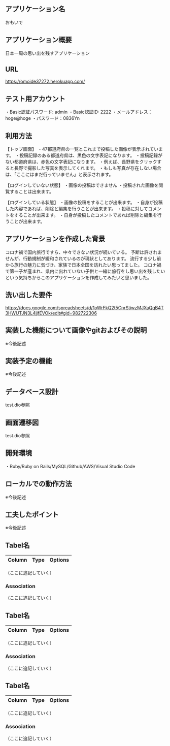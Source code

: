 ## アプリケーション名
おもいで

## アプリケーション概要
日本一周の思い出を残すアプリケーション

## URL
https://omoide37272.herokuapp.com/

## テスト用アカウント
・Basic認証パスワード: admin
・Basic認証ID: 2222
・メールアドレス：hoge@hoge
・パスワード：0836Yn

## 利用方法
【トップ画面】
・47都道府県の一覧とこれまで投稿した画像が表示されています。
・投稿記録のある都道府県は、黒色の文字表記になります。
・投稿記録がない都道府県は、赤色の文字表記になります。
・例えば、長野県をクリックすると長野で撮影した写真を表示してくれます。
・もしも写真が存在しない場合は、「ここにはまだ行っていません」と表示されます。

【ログインしていない状態】
・画像の投稿はできません
・投稿された画像を閲覧することは出来ます。

【ログインしている状態】
・画像の投稿をすることが出来ます。
・自身が投稿した内容であれば、削除と編集を行うことが出来ます。
・投稿に対してコメントをすることが出来ます。
・自身が投稿したコメントであれば削除と編集を行うことが出来ます。

## アプリケーションを作成した背景
コロナ禍で国内旅行ですら、中々できない状況が続いている。
予断は許されませんが、行動規制が緩和されているのが現状としてあります。
流行する少し前から旅行の魅力に気づき、家族で日本全国を訪れたい思ってました。
コロナ禍で第一子が産まれ、県内に出れていない子供と一緒に旅行をし思い出を残したいという気持ちからこのアプリケーションを作成してみたいと思いました。

## 洗い出した要件
https://docs.google.com/spreadsheets/d/1oWrFkQ2t5CnrStiwzMJXaQqB4T3HWUTJN3L4jjfEVOk/edit#gid=982722306

## 実装した機能について画像やgitおよびその説明
※今後記述

## 実装予定の機能
※今後記述

## データベース設計
test.dio参照

## 画面遷移図
test.dio参照

## 開発環境
・Ruby/Ruby on Rails/MySQL/Github/AWS/Visual Studio Code

## ローカルでの動作方法
※今後記述

## 工夫したポイント
※今後記述

## Tabel名

|Column|Type|Options|
|------|----|-------|
（ここに追記していく）


### Association
（ここに追記していく）

## Tabel名

|Column|Type|Options|
|------|----|-------|
（ここに追記していく）


### Association
（ここに追記していく）

## Tabel名

|Column|Type|Options|
|------|----|-------|
（ここに追記していく）


### Association
（ここに追記していく）

